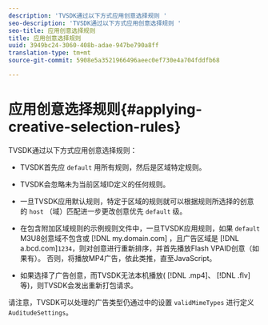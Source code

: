 ```yaml
---
description: 'TVSDK通过以下方式应用创意选择规则 '
seo-description: 'TVSDK通过以下方式应用创意选择规则 '
seo-title: 应用创意选择规则
title: 应用创意选择规则
uuid: 3949bc24-3060-408b-adae-947be790a8ff
translation-type: tm+mt
source-git-commit: 5908e5a3521966496aeec0ef730e4a704fddfb68

---
```



# 应用创意选择规则{#applying-creative-selection-rules}

TVSDK通过以下方式应用创意选择规则：

* TVSDK首先应 `default` 用所有规则，然后是区域特定规则。
* TVSDK会忽略未为当前区域ID定义的任何规则。
* 一旦TVSDK应用默认规则，特定于区域的规则就可以根据规则所选择的创意的 `host` （域）匹配进一步更改创意优先 `default` 级。

* 在包含附加区域规则的示例规则文件中，一旦TVSDK应用规则，如果 `default` M3U8创意域不包含或 [!DNL my.domain.com] ，且广告区域是 [!DNL a.bcd.com]`1234`，则对创意进行重新排序，并首先播放Flash VPAID创意（如果有）。 否则，将播放MP4广告，依此类推，直至JavaScript。

* 如果选择了广告创意，而TVSDK无法本机播放( [!DNL .mp4]、 [!DNL .flv]等)，则TVSDK会发出重新打包请求。

请注意，TVSDK可以处理的广告类型仍通过中的设置 `validMimeTypes` 进行定义 `AuditudeSettings`。
